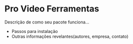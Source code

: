 # Pro Video Ferramentas

Descrição de como seu pacote funciona...

* Passos para instalação
* Outras informações revelantes(autores, empresa, contato)